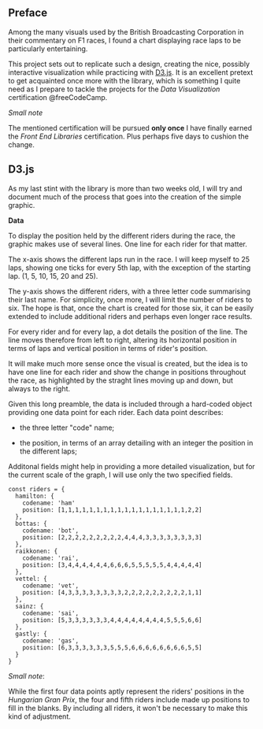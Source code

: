<!-- Link to the working pen right [here]() -->

## Preface

Among the many visuals used by the British Broadcasting Corporation in their commentary on F1 races, I found a chart displaying race laps to be particularly entertaining.

This project sets out to replicate such a design, creating the nice, possibly interactive visualization while practicing with [D3.js](). It is an excellent pretext to get acquainted once more with the library, which is something I quite need as I prepare to tackle the projects for the _Data Visualization_ certification @freeCodeCamp. 

_Small note_

The mentioned certification will be pursued **only once** I have finally earned the _Front End Libraries_ certification. Plus perhaps five days to cushion the change.

## D3.js

As my last stint with the library is more than two weeks old, I will try and document much of the process that goes into the creation of the simple graphic.

**Data**

To display the position held by the different riders during the race, the graphic makes use of several lines. One line for each rider for that matter.

The x-axis shows the different laps run in the race. I will keep myself to 25 laps, showing one ticks for every 5th lap, with the exception of the starting lap. (1, 5, 10, 15, 20 and 25).

The y-axis shows the different riders, with a three letter code summarising their last name. For simplicity, once more, I will limit the number of riders to six. The hope is that, once the chart is created for those six, it can be easily extended to include additional riders and perhaps even longer race results.

For every rider and for every lap, a dot details the position of the line. The line moves therefore from left to right, altering its horizontal position in terms of laps and vertical position in terms of rider's position.

It will make much more sense once the visual is created, but the idea is to have one line for each rider and show the change in positions throughout the race, as highlighted by the straght lines moving up and down, but always to the right.

Given this long preamble, the data is included through a hard-coded object providing one data point for each rider. Each data point describes:

- the three letter "code" name;

- the position, in terms of an array detailing with an integer the position in the different laps;

Additonal fields might help in providing a more detailed visualization, but for the current scale of the graph, I will use only the two specified fields.


```JS
const riders = {
  hamilton: {
    codename: 'ham'
    position: [1,1,1,1,1,1,1,1,1,1,1,1,1,1,1,1,1,1,2,2]
  },
  bottas: {
    codename: 'bot',
    position: [2,2,2,2,2,2,2,2,2,4,4,4,3,3,3,3,3,3,3,3]
  },
  raikkonen: {
    codename: 'rai',
    position: [3,4,4,4,4,4,4,6,6,6,5,5,5,5,5,4,4,4,4,4]
  },
  vettel: {
    codename: 'vet',
    position: [4,3,3,3,3,3,3,3,3,2,2,2,2,2,2,2,2,2,1,1]
  },
  sainz: {
    codename: 'sai',
    position: [5,3,3,3,3,3,3,4,4,4,4,4,4,4,4,5,5,5,6,6]
  },
  gastly: {
    codename: 'gas',
    position: [6,3,3,3,3,3,3,5,5,5,6,6,6,6,6,6,6,6,5,5]
  }
}
```

_Small note_:

While the first four data points aptly represent the riders' positions in the _Hungarian Gran Prix_, the four and fifth riders include made up positions to fill in the blanks. By including all riders, it won't be necessary to make this kind of adjustment.